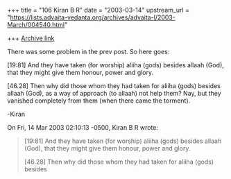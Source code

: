 +++
title = "106 Kiran B R"
date = "2003-03-14"
upstream_url = "https://lists.advaita-vedanta.org/archives/advaita-l/2003-March/004540.html"

+++
[Archive link](https://lists.advaita-vedanta.org/archives/advaita-l/2003-March/004540.html)

There was some problem in the prev post. So here goes:


[19:81] And they have taken (for worship) aliiha (gods) besides allaah
(God), that they might give them honour, power and glory.

[46.28] Then why did those whom they had taken for aliiha (gods) besides
allaah (God), as a way of approach (to allaah) not help them? Nay, but they
vanished completely from them (when there came the torment).

-Kiran



On Fri, 14 Mar 2003 02:10:13 -0500, Kiran B R <kiranbr at ROCKETMAIL.COM>
wrote:

>[19:81] And they have taken (for worship) aliiha (gods) besides allaah
>(God), that they might give them honour, power and glory.
>
>[46.28] Then why did those whom they had taken for aliiha (gods) besides


